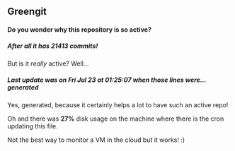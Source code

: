 ## Greengit

#### Do you wonder why this repository is so active?

##### After all it has 21413 commits!

But is it *really* active? Well...

##### Last update was on Fri Jul 23 at 01:25:07 when those lines were... generated

Yes, generated, because it certainly helps a lot to have such an active repo!

Oh and there was **27%** disk usage on the machine
where there is the cron updating this file.

Not the best way to monitor a VM in the cloud but it works! :)
